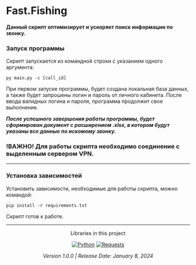 <h1>Fast.Fishing</h1>

<b>Данный скрипт оптимизирует и ускоряет поиск информации по звонку.</b>

<h3>Запуск программы</h3>

Скрипт запускается из командной строки с указанием одного аргумента:
```
py main.py -c [call_id]
```

При первом запуске программы, будет создана локальная база данных, а также будет запрошены логин и пароль от личного кабинета.
После ввода валидных логина и пароля, программа продолжит свое выполнение.

***После успешного завершения работы программы, будет сформирован документ с расширением .xlsx, в котором будут указаны все данные по искомому звонку.***

<h3>!ВАЖНО! Для работы скрипта необходимо соединение с выделенным сервером VPN.</h3>

---

<h3>Установка зависимостей</h3>

Установить зависимости, необходимые для работы скрипта, можно командой:

```
pip install -r requirements.txt
```
Скрипт готов к работе.

---

<div align="center">

Libraries in this project

[![Python](https://img.shields.io/badge/Python-3.12-brightgreen?logo=python&color=orange)](https://www.python.org/downloads/) [![Requests](https://img.shields.io/badge/Requests-2.31-brightgreen?logo=Requests&color=green)](https://requests.readthedocs.io/en/latest/)

<i>Version 1.0.0 | Release Date: January 8, 2024</i>
</div>